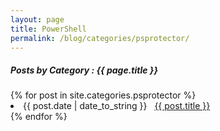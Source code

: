 ```yaml
---
layout: page
title: PowerShell
permalink: /blog/categories/psprotector/
---
```


<h5> Posts by Category : {{ page.title }} </h5>

<div class="card">
{% for post in site.categories.psprotector %}
 <li class="category-posts"><span>{{ post.date | date_to_string }}</span> &nbsp; <a href="{{ post.url }}">{{ post.title }}</a></li>
{% endfor %}
</div>

